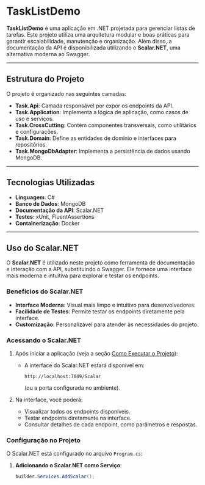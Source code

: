 # TaskListDemo

**TaskListDemo** é uma aplicação em .NET projetada para gerenciar listas de tarefas. Este projeto utiliza uma arquitetura modular e boas práticas para garantir escalabilidade, manutenção e organização. Além disso, a documentação da API é disponibilizada utilizando o **Scalar.NET**, uma alternativa moderna ao Swagger.

---

## Estrutura do Projeto

O projeto é organizado nas seguintes camadas:

- **Task.Api**: Camada responsável por expor os endpoints da API.
- **Task.Application**: Implementa a lógica de aplicação, como casos de uso e serviços.
- **Task.CrossCutting**: Contém componentes transversais, como utilitários e configurações.
- **Task.Domain**: Define as entidades de domínio e interfaces para repositórios.
- **Task.MongoDbAdapter**: Implementa a persistência de dados usando MongoDB.

---

## Tecnologias Utilizadas

- **Linguagem**: C#
- **Banco de Dados**: MongoDB
- **Documentação da API**: Scalar.NET
- **Testes**: xUnit, FluentAssertions
- **Containerização**: Docker

---

## Uso do Scalar.NET

O **Scalar.NET** é utilizado neste projeto como ferramenta de documentação e interação com a API, substituindo o Swagger. Ele fornece uma interface mais moderna e intuitiva para explorar e testar os endpoints.

### Benefícios do Scalar.NET

- **Interface Moderna**: Visual mais limpo e intuitivo para desenvolvedores.
- **Facilidade de Testes**: Permite testar os endpoints diretamente pela interface.
- **Customização**: Personalizável para atender às necessidades do projeto.

### Acessando o Scalar.NET

1. Após iniciar a aplicação (veja a seção [Como Executar o Projeto](#como-executar-o-projeto)):
   - A interface do Scalar.NET estará disponível em:
     ```plaintext
     http://localhost:7049/Scalar
     ```
     (ou a porta configurada no ambiente).

2. Na interface, você poderá:
   - Visualizar todos os endpoints disponíveis.
   - Testar endpoints diretamente na interface.
   - Consultar detalhes de cada endpoint, como parâmetros e respostas.

### Configuração no Projeto

O Scalar.NET está configurado no arquivo `Program.cs`:

1. **Adicionando o Scalar.NET como Serviço**:
   ```csharp
   builder.Services.AddScalar();
